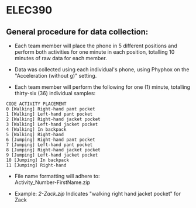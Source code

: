 
# ELEC390  
  
## General procedure for data collection:
- Each team member will place the phone in 5 different positions and perform both activities for one minute in each position, totalling 10 minutes of raw data for each member. 

- Data was collected using each individual's phone, using Phyphox  on the "Acceleration (without g)" setting.

-  Each team member will perform the following for one (1) minute, totalling thirty-six (36) individual samples:   
  
  ~~~~
CODE ACTIVITY PLACEMENT   
0 [Walking] Right-hand pant pocket  
1 [Walking] Left-hand pant pocket  
2 [Walking] Right-hand jacket pocket  
3 [Walking] Left-hand jacket pocket  
4 [Walking] In backpack  
5 [Walking] Right-hand  
6 [Jumping] Right-hand pant pocket  
7 [Jumping] Left-hand pant pocket  
8 [Jumping] Right-hand jacket pocket  
9 [Jumping] Left-hand jacket pocket  
10 [Jumping] In backpack  
11 [Jumping] Right-hand
  ~~~~
  
- File name formatting will adhere to:  
Activity_Number-FirstName.zip
  
- Example:
*2-Zack.zip* Indicates "walking right hand jacket pocket" for Zack
